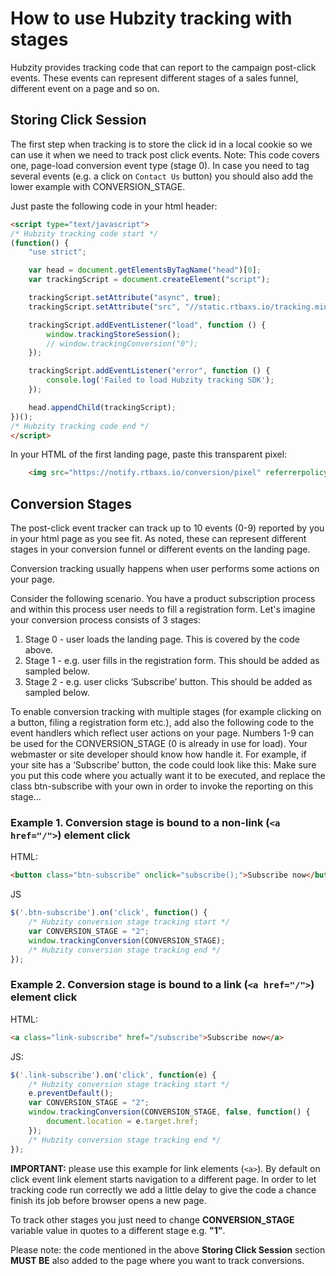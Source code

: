 # How to use Hubzity tracking with stages

Hubzity provides tracking code that can report to the campaign post-click events. These events can represent different stages of a sales funnel, different event on a page and so on.

## Storing Click Session

The first step when tracking is to store the click id in a local cookie so we can use it when we need to track post click events.
Note: This code covers one, page-load conversion event type (stage 0). In case you need to tag several events (e.g. a click on `Contact Us` button) you should also add the lower example with CONVERSION_STAGE.

Just paste the following code in your html header:

```html
<script type="text/javascript">
/* Hubzity tracking code start */
(function() {
    "use strict";

    var head = document.getElementsByTagName("head")[0];
    var trackingScript = document.createElement("script");

    trackingScript.setAttribute("async", true);
    trackingScript.setAttribute("src", "//static.rtbaxs.io/tracking.min.js?ts=" + new Date().getTime());

    trackingScript.addEventListener("load", function () {
        window.trackingStoreSession();
        // window.trackingConversion("0");
    });

    trackingScript.addEventListener("error", function () {
        console.log('Failed to load Hubzity tracking SDK');
    });

    head.appendChild(trackingScript);
})();
/* Hubzity tracking code end */
</script>
```

In your HTML <body> of the first landing page, paste this transparent pixel:
```html
    <img src="https://notify.rtbaxs.io/conversion/pixel" referrerpolicy="no-referrer-when-downgrade" type="image/gif" />
```


## Conversion Stages

The post-click event tracker can track up to 10 events (0-9) reported by you in your html page as you see fit. As noted, these can represent different stages in your conversion funnel or different events on the landing page.

Conversion tracking usually happens when user performs some actions on your page.

Consider the following scenario. You have a product subscription process and within this process user needs to fill a registration form. Let's imagine your conversion process consists of 3 stages:

1. Stage 0 - user loads the landing page. This is covered by the code above.
2. Stage 1 - e.g. user fills in the registration form. This should be added as sampled below.
2. Stage 2 - e.g. user clicks ‘Subscribe’ button. This should be added as sampled below.

To enable conversion tracking with multiple stages (for example clicking on a button, filing a registration form etc.), add also the following code to the event handlers which reflect user actions on your page. Numbers 1-9 can be used for the CONVERSION_STAGE (0 is already in use for load).
Your webmaster or site developer should know how handle it. 
For example, if your site has a ‘Subscribe’ button, the code could look like this:
Make sure you put this code where you actually want it to be executed, and replace the class btn-subscribe with your own in order to invoke the reporting on this stage...

### Example 1. Conversion stage is bound to a non-link (`<a href="/">`) element click

HTML:
```html
<button class="btn-subscribe" onclick="subscribe();">Subscribe now</button>
```

JS
```js
$('.btn-subscribe').on('click', function() {
    /* Hubzity conversion stage tracking start */
    var CONVERSION_STAGE = "2";
    window.trackingConversion(CONVERSION_STAGE);
    /* Hubzity conversion stage tracking end */
});
```

### Example 2. Conversion stage is bound to a link (`<a href="/">`) element click

HTML:
```html
<a class="link-subscribe" href="/subscribe">Subscribe now</a>
```

JS:
```js
$('.link-subscribe').on('click', function(e) {
    /* Hubzity conversion stage tracking start */
    e.preventDefault();
    var CONVERSION_STAGE = "2";
    window.trackingConversion(CONVERSION_STAGE, false, function() {
        document.location = e.target.href;
    });
    /* Hubzity conversion stage tracking end */
});
```

**IMPORTANT:** please use this example for link elements (`<a>`). By default on click event link element starts navigation to a different page. In order to let tracking code run correctly we add a little delay to give the code a chance finish its job before browser opens a new page.

To track other stages you just need to change **CONVERSION_STAGE** variable value in quotes to a different stage e.g. **"1"**.

Please note: the code mentioned in the above **Storing Click Session** section **MUST BE** also added to the page where you want to track conversions.
